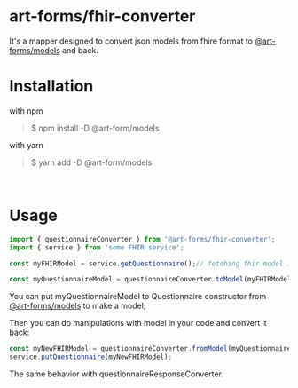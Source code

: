 # **art-forms/fhir-converter**

It's a mapper designed to convert json models from fhire format to [@art-forms/models](https://github.com/Artezio/ART-FORMS/blob/master/packages/models/README.md "@art-forms/models") and back.


# Installation
with npm
>$ npm install -D @art-form/models

with yarn
>$ yarn add -D @art-form/models

&nbsp;
# Usage

```typescript
import { questionnaireConverter } from '@art-forms/fhir-converter';
import { service } from 'some FHIR service';

const myFHIRModel = service.getQuestionnaire();// fetching fhir model in json

const myQuestionnaireModel = questionnaireConverter.toModel(myFHIRModel);//json object
```
You can put myQuestionnaireModel to Questionnaire constructor from [@art-forms/models](http://blabla "@art-forms/models") to make a model;

Then you can do manipulations with model in your code and convert it back:
```typescript
const myNewFHIRModel = questionnaireConverter.fromModel(myQuestionnaireModel);
service.putQuestionnaire(myNewFHIRModel);
```
The same behavior with questionnaireResponseConverter.